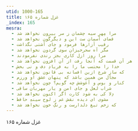 ```yaml
---
utid: 1000-165
title: غزل شماره ۱۶۵
_index: 165
mesra:
  - مرا مِهرِ سیه چشمان ز سر بیرون نخواهد شد
  - قضای آسمان ست این و دیگرگون نخواهد شد
  - رقیب آزارها فرمود و جای آشتی نگذاشت
  - مگر آه سحرخیزان سوی گردون نخواهد شد
  - مرا روز ازل کاری بجز رندی نفرمودند
  - هر آن قسمت که آنجا رفت از آن افزون نخواهد شد
  - خدا را محتسب ما را به فریادِ دف و نی بخش
  - که سازِ شرع ازین افسانه بی قانون نخواهد شد
  - مجال من همین باشد که پنهان عشق او ورزم
  - کنار و بوس و آغوشش چه گویم؟ چون نخواهد شد
  - شراب لعل و جای امن و یار مهربان ساقی
  - دِلا کی به شود کارت اگر اکنون نخواهد شد
  - مشوی ای دیده نقش غم ز لوح سینهِ حافظ
  - که زخم تیغ دلدارست و رنگِ خون نخواهد شد
---
```

غزل شماره ۱۶۵
